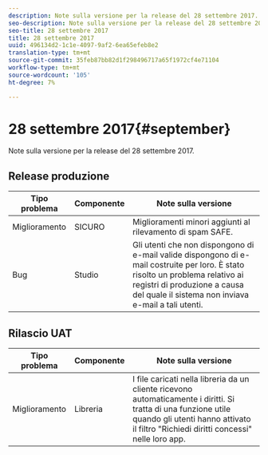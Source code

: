 ```yaml
---
description: Note sulla versione per la release del 28 settembre 2017.
seo-description: Note sulla versione per la release del 28 settembre 2017.
seo-title: 28 settembre 2017
title: 28 settembre 2017
uuid: 496134d2-1c1e-4097-9af2-6ea65efeb8e2
translation-type: tm+mt
source-git-commit: 35feb87bb82d1f298496717a65f1972cf4e71104
workflow-type: tm+mt
source-wordcount: '105'
ht-degree: 7%

---
```



# 28 settembre 2017{#september}

Note sulla versione per la release del 28 settembre 2017.

## Release produzione

| **Tipo problema** | **Componente** | **Note sulla versione** |
|---|---|---|
| Miglioramento | SICURO | Miglioramenti minori aggiunti al rilevamento di spam SAFE. |
| Bug | Studio | Gli utenti che non dispongono di e-mail valide dispongono di e-mail costruite per loro. È stato risolto un problema relativo ai registri di produzione a causa del quale il sistema non inviava e-mail a tali utenti. |

## Rilascio UAT

| **Tipo problema** | **Componente** | **Note sulla versione** |
|---|---|---|
| Miglioramento | Libreria | I file caricati nella libreria da un cliente ricevono automaticamente i diritti. Si tratta di una funzione utile quando gli utenti hanno attivato il filtro &quot;Richiedi diritti concessi&quot; nelle loro app. |

